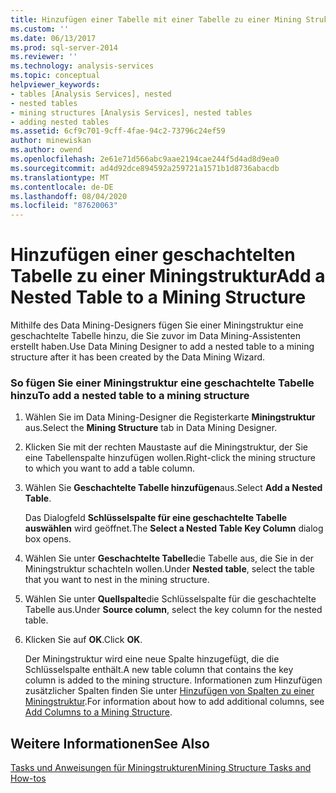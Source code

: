 ```yaml
---
title: Hinzufügen einer Tabelle mit einer Tabelle zu einer Mining Struktur | Microsoft-Dokumentation
ms.custom: ''
ms.date: 06/13/2017
ms.prod: sql-server-2014
ms.reviewer: ''
ms.technology: analysis-services
ms.topic: conceptual
helpviewer_keywords:
- tables [Analysis Services], nested
- nested tables
- mining structures [Analysis Services], nested tables
- adding nested tables
ms.assetid: 6cf9c701-9cff-4fae-94c2-73796c24ef59
author: minewiskan
ms.author: owend
ms.openlocfilehash: 2e61e71d566abc9aae2194cae244f5d4ad8d9ea0
ms.sourcegitcommit: ad4d92dce894592a259721a1571b1d8736abacdb
ms.translationtype: MT
ms.contentlocale: de-DE
ms.lasthandoff: 08/04/2020
ms.locfileid: "87620063"
---
```

# <a name="add-a-nested-table-to-a-mining-structure"></a><span data-ttu-id="a479e-102">Hinzufügen einer geschachtelten Tabelle zu einer Miningstruktur</span><span class="sxs-lookup"><span data-stu-id="a479e-102">Add a Nested Table to a Mining Structure</span></span>
  <span data-ttu-id="a479e-103">Mithilfe des Data Mining-Designers fügen Sie einer Miningstruktur eine geschachtelte Tabelle hinzu, die Sie zuvor im Data Mining-Assistenten erstellt haben.</span><span class="sxs-lookup"><span data-stu-id="a479e-103">Use Data Mining Designer to add a nested table to a mining structure after it has been created by the Data Mining Wizard.</span></span>  
  
### <a name="to-add-a-nested-table-to-a-mining-structure"></a><span data-ttu-id="a479e-104">So fügen Sie einer Miningstruktur eine geschachtelte Tabelle hinzu</span><span class="sxs-lookup"><span data-stu-id="a479e-104">To add a nested table to a mining structure</span></span>  
  
1.  <span data-ttu-id="a479e-105">Wählen Sie im Data Mining-Designer die Registerkarte **Miningstruktur** aus.</span><span class="sxs-lookup"><span data-stu-id="a479e-105">Select the **Mining Structure** tab in Data Mining Designer.</span></span>  
  
2.  <span data-ttu-id="a479e-106">Klicken Sie mit der rechten Maustaste auf die Miningstruktur, der Sie eine Tabellenspalte hinzufügen wollen.</span><span class="sxs-lookup"><span data-stu-id="a479e-106">Right-click the mining structure to which you want to add a table column.</span></span>  
  
3.  <span data-ttu-id="a479e-107">Wählen Sie **Geschachtelte Tabelle hinzufügen**aus.</span><span class="sxs-lookup"><span data-stu-id="a479e-107">Select **Add a Nested Table**.</span></span>  
  
     <span data-ttu-id="a479e-108">Das Dialogfeld **Schlüsselspalte für eine geschachtelte Tabelle auswählen** wird geöffnet.</span><span class="sxs-lookup"><span data-stu-id="a479e-108">The **Select a Nested Table Key Column** dialog box opens.</span></span>  
  
4.  <span data-ttu-id="a479e-109">Wählen Sie unter **Geschachtelte Tabelle**die Tabelle aus, die Sie in der Miningstruktur schachteln wollen.</span><span class="sxs-lookup"><span data-stu-id="a479e-109">Under **Nested table**, select the table that you want to nest in the mining structure.</span></span>  
  
5.  <span data-ttu-id="a479e-110">Wählen Sie unter **Quellspalte**die Schlüsselspalte für die geschachtelte Tabelle aus.</span><span class="sxs-lookup"><span data-stu-id="a479e-110">Under **Source column**, select the key column for the nested table.</span></span>  
  
6.  <span data-ttu-id="a479e-111">Klicken Sie auf **OK**.</span><span class="sxs-lookup"><span data-stu-id="a479e-111">Click **OK**.</span></span>  
  
     <span data-ttu-id="a479e-112">Der Miningstruktur wird eine neue Spalte hinzugefügt, die die Schlüsselspalte enthält.</span><span class="sxs-lookup"><span data-stu-id="a479e-112">A new table column that contains the key column is added to the mining structure.</span></span> <span data-ttu-id="a479e-113">Informationen zum Hinzufügen zusätzlicher Spalten finden Sie unter [Hinzufügen von Spalten zu einer Miningstruktur](add-columns-to-a-mining-structure.md).</span><span class="sxs-lookup"><span data-stu-id="a479e-113">For information about how to add additional columns, see [Add Columns to a Mining Structure](add-columns-to-a-mining-structure.md).</span></span>  
  
## <a name="see-also"></a><span data-ttu-id="a479e-114">Weitere Informationen</span><span class="sxs-lookup"><span data-stu-id="a479e-114">See Also</span></span>  
 [<span data-ttu-id="a479e-115">Tasks und Anweisungen für Miningstrukturen</span><span class="sxs-lookup"><span data-stu-id="a479e-115">Mining Structure Tasks and How-tos</span></span>](mining-structure-tasks-and-how-tos.md)  
  
  
